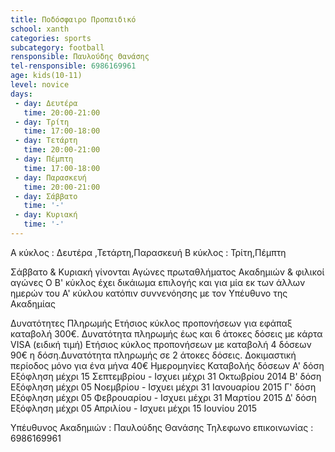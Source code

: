 ```yaml
---
title: Ποδόσφαιρο Προπαιδικό
school: xanth
categories: sports
subcategory: football 
rensponsible: Παυλούδης Θανάσης
tel-rensponsible: 6986169961 
age: kids(10-11)
level: novice
days:
 - day: Δευτέρα
   time: 20:00-21:00
 - day: Τρίτη
   time: 17:00-18:00
 - day: Τετάρτη
   time: 20:00-21:00
 - day: Πέμπτη
   time: 17:00-18:00
 - day: Παρασκευή
   time: 20:00-21:00
 - day: Σάββατο
   time: '-'
 - day: Κυριακή
   time: '-'
---
```


Α κύκλος : Δευτέρα ,Τετάρτη,Παρασκευή
Β κύκλος : Τρίτη,Πέμπτη

Σάββατο &  Κυριακή  γίνονται Αγώνες πρωταθλήματος Ακαδημιών & φιλικοί αγώνες
Ο Β' κύκλος έχει δικάιωμα επιλογής και για μία εκ των άλλων ημερών του Α' κύκλου κατόπιν συννενόησης με τον Υπέυθυνο της Ακαδημίας

Δυνατότητες Πληρωμής
Ετήσιος κύκλος προπονήσεων για εφάπαξ καταβολή 300€.
Δυνατότητα πληρωμής έως και 6 άτοκες δόσεις με κάρτα VISA (ειδική τιμή)
Ετήσιος κύκλος προπονήσεων με καταβολή 4 δόσεων 90€ η δόση.Δυνατότητα πληρωμής σε 2 άτοκες δόσεις.
Δοκιμαστική περίοδος μόνο για ένα μήνα 40€
Ημερομηνίες Καταβολής δόσεων
Α' δόση Εξόφληση μέχρι 15 Σεπτεμβρίου - Ισχυει μέχρι 31 Οκτωβρίου 2014
Β' δόση Εξόφληση μέχρι 05 Νοεμβρίου - Ισχυει μέχρι 31 Ιανουαρίου 2015
Γ' δόση Εξόφληση μέχρι 05 Φεβρουαρίου - Ισχυει μέχρι 31 Μαρτίου 2015
Δ' δόση Εξόφληση μέχρι 05 Απριλίου - Ισχυει μέχρι 15 Ιουνίου 2015

Υπέυθυνος Ακαδημιών : Παυλούδης Θανάσης
Τηλεφωνο επικοινωνίας : 6986169961

